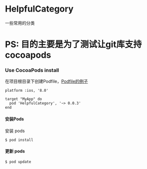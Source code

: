 # HelpfulCategory
一些常用的分类
# PS: 目的主要是为了测试让git库支持cocoapods

### Use CocoaPods install
在项目根目录下创建Podfile，[Podfile的例子](http://guides.cocoapods.org/syntax/podfile.html#podfile)

```
platform :ios, '8.0'
 
target "MyApp" do
  pod 'HelpfulCategory', '~> 0.0.3'
end
```
#### 安装Pods
安装 pods

```
$ pod install
```
#### 更新 pods

```
$ pod update
```

